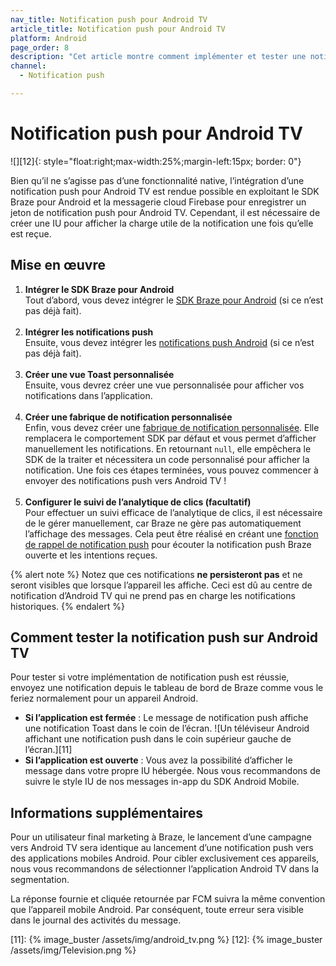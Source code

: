 ```yaml
---
nav_title: Notification push pour Android TV
article_title: Notification push pour Android TV
platform: Android
page_order: 8
description: "Cet article montre comment implémenter et tester une notification push pour Android TV."
channel:
  - Notification push

---
```


# Notification push pour Android TV
![][12]{: style="float:right;max-width:25%;margin-left:15px; border: 0"}

Bien qu’il ne s’agisse pas d’une fonctionnalité native, l’intégration d’une notification push pour Android TV est rendue possible en exploitant le SDK Braze pour Android et la messagerie cloud Firebase pour enregistrer un jeton de notification push pour Android TV. Cependant, il est nécessaire de créer une IU pour afficher la charge utile de la notification une fois qu’elle est reçue.

## Mise en œuvre

1. **Intégrer le SDK Braze pour Android**<br>
Tout d’abord, vous devez intégrer le [SDK Braze pour Android][6] (si ce n’est pas déjà fait).<br><br>
2. **Intégrer les notifications push**<br>
Ensuite, vous devez intégrer les [notifications push Android][10] (si ce n’est pas déjà fait).<br><br>
3. **Créer une vue Toast personnalisée**<br>
Ensuite, vous devrez créer une vue personnalisée pour afficher vos notifications dans l’application.<br><br>
4. **Créer une fabrique de notification personnalisée**<br>
Enfin, vous devez créer une [fabrique de notification personnalisée][8]. Elle remplacera le comportement SDK par défaut et vous permet d’afficher manuellement les notifications. En retournant `null`, elle empêchera le SDK de la traiter et nécessitera un code personnalisé pour afficher la notification. Une fois ces étapes terminées, vous pouvez commencer à envoyer des notifications push vers Android TV !<br><br>
5. **Configurer le suivi de l’analytique de clics (facultatif)**<br>
Pour effectuer un suivi efficace de l’analytique de clics, il est nécessaire de le gérer manuellement, car Braze ne gère pas automatiquement l’affichage des messages. Cela peut être réalisé en créant une [fonction de rappel de notification push][7] pour écouter la notification push Braze ouverte et les intentions reçues.

{% alert note %}
Notez que ces notifications **ne persisteront pas** et ne seront visibles que lorsque l’appareil les affiche. Ceci est dû au centre de notification d’Android TV qui ne prend pas en charge les notifications historiques.
{% endalert %} 

## Comment tester la notification push sur Android TV

Pour tester si votre implémentation de notification push est réussie, envoyez une notification depuis le tableau de bord de Braze comme vous le feriez normalement pour un appareil Android.

- **Si l’application est fermée** : Le message de notification push affiche une notification Toast dans le coin de l’écran.
![Un téléviseur Android affichant une notification push dans le coin supérieur gauche de l’écran.][11]
- **Si l’application est ouverte** : Vous avez la possibilité d’afficher le message dans votre propre IU hébergée. Nous vous recommandons de suivre le style IU de nos messages in-app du SDK Android Mobile.

## Informations supplémentaires
Pour un utilisateur final marketing à Braze, le lancement d’une campagne vers Android TV sera identique au lancement d’une notification push vers des applications mobiles Android. Pour cibler exclusivement ces appareils, nous vous recommandons de sélectionner l’application Android TV dans la segmentation. 

La réponse fournie et cliquée retournée par FCM suivra la même convention que l’appareil mobile Android. Par conséquent, toute erreur sera visible dans le journal des activités du message.

[6]: {{site.baseurl}}/developer_guide/platform_integration_guides/android/initial_sdk_setup/android_sdk_integration/?redirected=true
[7]: {{site.baseurl}}/developer_guide/platform_integration_guides/android/push_notifications/android/integration/standard_integration/#android-push-listener-callback
[8]: {{site.baseurl}}/developer_guide/platform_integration_guides/android/push_notifications/android/integration/standard_integration/#custom-displaying-notifications
[9]: https://developer.android.com/guide/topics/ui/notifiers/toasts#CustomToastView
[10]: {{site.baseurl}}/developer_guide/platform_integration_guides/android/push_notifications/android/integration/standard_integration/
[11]: {% image_buster /assets/img/android_tv.png %}
[12]: {% image_buster /assets/img/Television.png %}
